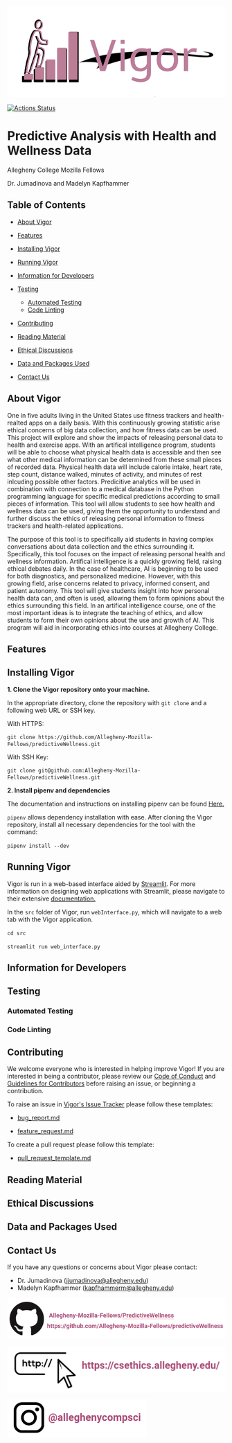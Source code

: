 ![Vigor](vigor/writing/VigorImages/vigor.png)

[![Actions Status](https://github.com/Allegheny-Mozilla-Fellows/predictiveWellness/workflows/build/badge.svg)](https://github.com/Allegheny-Mozilla-Fellows/predictiveWellness/actions)

# Predictive Analysis with Health and Wellness Data

Allegheny College Mozilla Fellows

Dr. Jumadinova and Madelyn Kapfhammer

## Table of Contents

* [About Vigor](#about-vigor)

* [Features](#features)

* [Installing Vigor](#installing-vigor)

* [Running Vigor](#running-vigor)

* [Information for Developers](#information-for-developers)

* [Testing](#testing)
  * [Automated Testing](#automated-testing)
  * [Code Linting](#code-linting)

* [Contributing](#contributing)

* [Reading Material](#reading-material)

* [Ethical Discussions](#ethical-discussions)

* [Data and Packages Used](#data-and-packages-used)

* [Contact Us](#contact-us)

## About Vigor

One in five adults living in the United States use fitness trackers and health-realted apps on a daily basis. With this continuously growing statistic arise ethical concerns of big data collection, and how fitness data can be used. This project will explore and show the impacts of releasing personal data to health and exercise apps. With an artifical intelligence program, students will be able to choose what physical health data is accessible and then see what other medical information can be determined from these small pieces of recorded data. Physical health data will include calorie intake, heart rate, step count, distance walked, minutes of activity, and minutes of rest inlcuding possible other factors. Predicitive analytics will be used in combination with connection to a medical database in the Python programming language for specific medical predictions according to small pieces of information. This tool will allow students to see how health and wellness data can be used, giving them the opportunity to understand and further discuss the ethics of releasing personal information to fitness trackers and health-related applications.

The purpose of this tool is to specifically aid students in having complex conversations about data collection and the ethics surrounding it. Specifically, this tool focuses on the impact of releasing personal health and wellness information. Artifical intelligence is a quickly growing field, raising ethical debates daily. In the case of healthcare, AI is beginning to be used for both diagnostics, and personalized medicine. However, with this growing field, arise concerns related to privacy, informed consent, and patient autonomy. This tool will give students insight into how personal health data can, and often is used, allowing them to form opinions about the ethics surrounding this field. In an artifical intelligence course, one of the most important ideas is to integrate the teaching of ethics, and allow students to form their own opinions about the use and growth of AI. This program will aid in incorporating ethics into courses at Allegheny College.

## Features

## Installing Vigor

**1. Clone the Vigor repository onto your machine.**

In the appropriate directory, clone the repository with `git clone` and a following web URL or SSH key.

With HTTPS:

```
git clone https://github.com/Allegheny-Mozilla-Fellows/predictiveWellness.git
```

With SSH Key:

``` 
git clone git@github.com:Allegheny-Mozilla-Fellows/predictiveWellness.git
```

**2. Install pipenv and dependencies**

The documentation and instructions on installing pipenv can be found [Here.](https://pipenv.kennethreitz.org/en/latest/#install-pipenv-today)

`pipenv` allows dependency installation with ease. After cloning the Vigor repository, install all necessary dependencies for the tool with the command:

`pipenv install --dev`

## Running Vigor

Vigor is run in a web-based interface aided by [Streamlit](https://github.com/streamlit). For more information on designing web applications with Streamlit, please navigate to their extensive [documentation.](https://www.streamlit.io/)

In the `src` folder of Vigor, run `webInterface.py`, which will navigate to a web tab with the Vigor application.

`cd src`

`streamlit run web_interface.py`

## Information for Developers

## Testing

### Automated Testing

### Code Linting

## Contributing

We welcome everyone who is interested in helping improve Vigor! If you are interested in being a contributor, please review our [Code of Conduct](https://github.com/Allegheny-Mozilla-Fellows/predictiveWellness/blob/master/development/code_of_conduct.md) and [Guidelines for Contributors](https://github.com/Allegheny-Mozilla-Fellows/predictiveWellness/blob/master/CONTRIBUTING.md) before raising an issue, or beginning a contribution.

To raise an issue in [Vigor's Issue Tracker](https://github.com/Allegheny-Mozilla-Fellows/predictiveWellness/issues) please follow these templates:

- [bug_report.md](https://github.com/Allegheny-Mozilla-Fellows/predictiveWellness/blob/master/.github/ISSUE_TEMPLATE/bug_report.md)

- [feature_request.md](https://github.com/Allegheny-Mozilla-Fellows/predictiveWellness/blob/master/.github/ISSUE_TEMPLATE/feature_request.md)

To create a pull request please follow this template:

- [pull_request_template.md](https://github.com/Allegheny-Mozilla-Fellows/predictiveWellness/blob/master/.github/pull_request_template.md)

## Reading Material

## Ethical Discussions

## Data and Packages Used

## Contact Us

If you have any questions or concerns about Vigor please contact:

- Dr. Jumadinova (jjumadinova@allegheny.edu)
- Madelyn Kapfhammer (kapfhammerm@allegheny.edu)

![GitHub Information](vigor/writing/VigorImages/github.png)

![Mozilla Fellows Website](vigor/writing/VigorImages/website.png)

![Allegheny Computer Science Instagram](vigor/writing/VigorImages/instagram.png)
